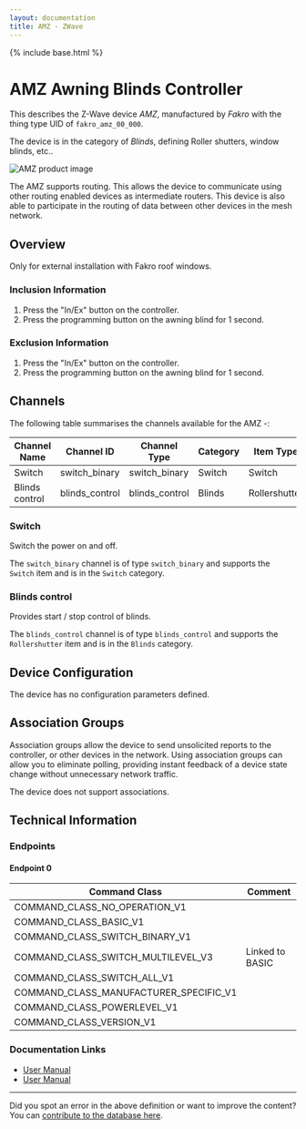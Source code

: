 ```yaml
---
layout: documentation
title: AMZ - ZWave
---
```


{% include base.html %}

# AMZ Awning Blinds Controller
This describes the Z-Wave device *AMZ*, manufactured by *Fakro* with the thing type UID of ```fakro_amz_00_000```.

The device is in the category of *Blinds*, defining Roller shutters, window blinds, etc..

![AMZ product image](https://opensmarthouse.org/zwavedatabase/616/image/)


The AMZ supports routing. This allows the device to communicate using other routing enabled devices as intermediate routers.  This device is also able to participate in the routing of data between other devices in the mesh network.

## Overview

Only for external installation with Fakro roof windows.

### Inclusion Information

  1. Press the "In/Ex" button on the controller.
  2. Press the programming button on the awning blind for 1 second.

### Exclusion Information

  1. Press the "In/Ex" button on the controller.
  2. Press the programming button on the awning blind for 1 second.

## Channels

The following table summarises the channels available for the AMZ -:

| Channel Name | Channel ID | Channel Type | Category | Item Type |
|--------------|------------|--------------|----------|-----------|
| Switch | switch_binary | switch_binary | Switch | Switch | 
| Blinds control | blinds_control | blinds_control | Blinds | Rollershutter | 

### Switch
Switch the power on and off.

The ```switch_binary``` channel is of type ```switch_binary``` and supports the ```Switch``` item and is in the ```Switch``` category.

### Blinds control
Provides start / stop control of blinds.

The ```blinds_control``` channel is of type ```blinds_control``` and supports the ```Rollershutter``` item and is in the ```Blinds``` category.



## Device Configuration

The device has no configuration parameters defined.

## Association Groups

Association groups allow the device to send unsolicited reports to the controller, or other devices in the network. Using association groups can allow you to eliminate polling, providing instant feedback of a device state change without unnecessary network traffic.

The device does not support associations.
## Technical Information

### Endpoints

#### Endpoint 0

| Command Class | Comment |
|---------------|---------|
| COMMAND_CLASS_NO_OPERATION_V1| |
| COMMAND_CLASS_BASIC_V1| |
| COMMAND_CLASS_SWITCH_BINARY_V1| |
| COMMAND_CLASS_SWITCH_MULTILEVEL_V3| Linked to BASIC|
| COMMAND_CLASS_SWITCH_ALL_V1| |
| COMMAND_CLASS_MANUFACTURER_SPECIFIC_V1| |
| COMMAND_CLASS_POWERLEVEL_V1| |
| COMMAND_CLASS_VERSION_V1| |

### Documentation Links

* [User Manual](https://www.opensmarthouse.org/zwavedatabase/616/AMZ-Z-WAVE-FAKRO-EN.pdf)
* [User Manual](https://www.opensmarthouse.org/zwavedatabase/616/AMZ-Z-WAVE-FAKRO-EN.pdf)

---

Did you spot an error in the above definition or want to improve the content?
You can [contribute to the database here](https://www.opensmarthouse.org/zwavedatabase/616).
